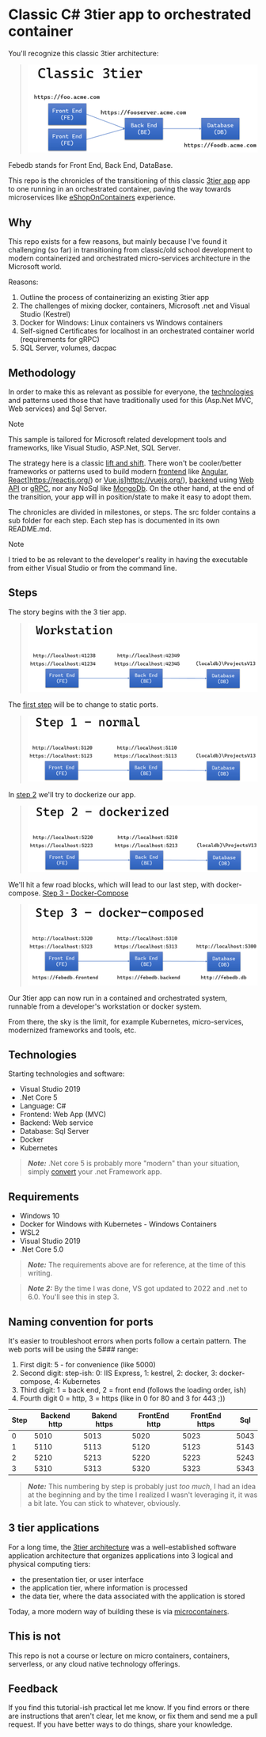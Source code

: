 # Classic C# 3tier app to orchestrated container

You'll recognize this classic 3tier architecture:
>![Classic 3tier](media/febedb/Slide2.PNG)

Febedb stands for Front End, Back End, DataBase.

This repo is the chronicles of the transitioning of this classic [3tier app](https://docs.microsoft.com/en-us/dotnet/architecture/modern-web-apps-azure/common-web-application-architectures#traditional-n-layer-architecture-applications) app to one running in an orchestrated container, paving the way towards microservices like [eShopOnContainers](https://github.com/dotnet-architecture/eShopOnContainers) experience.

## Why

This repo exists for a few reasons, but mainly because I've found it challenging (so far) in transitioning from classic/old school development to modern containerized and orchestrated micro-services architecture in the Microsoft world.

Reasons:

1. Outline the process of containerizing an existing 3tier app
1. The challenges of mixing docker, containers, Microsoft .net and Visual Studio (Kestrel)
1. Docker for Windows: Linux containers vs Windows containers
1. Self-signed Certificates for localhost in an orchestrated container world (requirements for gRPC)
1. SQL Server, volumes, dacpac

## Methodology

In order to make this as relevant as possible for everyone, the [technologies](#technologies) and patterns used those that have traditionally used for this (Asp.Net MVC, Web services) and Sql Server.

>[!NOTE]
> This sample is tailored for Microsoft related development tools and frameworks, like Visual Studio, ASP.Net, SQL Server.

The strategy here is a classic [lift and shift](https://docs.microsoft.com/en-us/virtualization/windowscontainers/quick-start/lift-shift-to-containers).  There won't be cooler/better frameworks or patterns used to build modern [frontend](https://docs.microsoft.com/en-us/dotnet/architecture/modern-web-apps-azure/common-client-side-web-technologies) like [Angular](https://angular.io/), [React]()]https://reactjs.org/) or [Vue.js]()]https://vuejs.org/), [backend]() using [Web API](https://docs.microsoft.com/en-us/dotnet/architecture/microservices/microservice-ddd-cqrs-patterns/microservice-application-layer-implementation-web-api) or [gRPC](https://docs.microsoft.com/en-us/dotnet/architecture/cloud-native/grpc), nor any NoSql like [MongoDb](https://www.mongodb.com/).  On the other hand, at the end of the transition, your app will in position/state to make it easy to adopt them.

The chronicles are divided in milestones, or steps.  The src folder contains a sub folder for each step.  Each step has is documented in its own README.md.  

>[!NOTE]
> I tried to be as relevant to the developer's reality in having the executable from either Visual Studio or from the command line.

## Steps

The story begins with the 3 tier app.
>![Original](media/febedb/Slide3.PNG)

The [first step](./src/step1.normal/README.md) will be to change to static ports.
>![step 1](media/febedb/Slide4.PNG)

In [step 2](./src/step2.normal/README.md) we'll try to dockerize our app.
>![step 2](media/febedb/Slide5.PNG)

We'll hit a few road blocks, which will lead to our last step, with docker-compose. [Step 3 - Docker-Compose](./src/step3b.dockercompose/README.md)
>![step 3](media/febedb/Slide6.PNG)

Our 3tier app can now run in a contained and orchestrated system, runnable from a developer's workstation or docker system.

From there, the sky is the limit, for example Kubernetes, micro-services, modernized frameworks and tools, etc.

## Technologies

Starting technologies and software:

- Visual Studio 2019
- .Net Core 5
- Language: C#
- Frontend: Web App (MVC)
- Backend: Web service
- Database: Sql Server
- Docker
- Kubernetes

> **_Note:_** .Net core 5 is probably more "modern" than your situation, simply [convert](https://github.com/dotnet/try-convert) your .net Framework app.

## Requirements

- Windows 10
- Docker for Windows with Kubernetes - Windows Containers
- WSL2
- Visual Studio 2019
- .Net Core 5.0

> **_Note:_** The requirements above are for reference, at the time of this writing.

> **_Note 2:_** By the time I was done, VS got updated to 2022 and .net to 6.0.  You'll see this in step 3.

## Naming convention for ports

It's easier to troubleshoot errors when ports follow a certain pattern.  The web ports will be using the 5### range:

1. First digit: 5 - for convenience (like 5000)
1. Second digit: step-ish: 0: IIS Express, 1: kestrel, 2: docker, 3: docker-compose, 4: Kubernetes
1. Third digit: 1 = back end, 2 = front end (follows the loading order, ish)
1. Fourth digit 0 = http, 3 = https (like in 0 for 80 and 3 for 443 ;))

| Step | Backend http | Bakend https | FrontEnd http | FrontEnd https | Sql  |
|------|--------------|--------------|---------------|---------------|---------------|
| 0    | 5010         | 5013         | 5020          | 5023           | 5043 |
| 1    | 5110         | 5113         | 5120          | 5123           | 5143 |
| 2    | 5210         | 5213         | 5220          | 5223           | 5243 |
| 3    | 5310         | 5313         | 5320          | 5323           | 5343 |

> __*Note:*__ This numbering by step is probably just _too much_, I had an idea at the beginning and by the time I realized I wasn't leveraging it, it was a bit late.  You can stick to whatever, obviously.

## 3 tier applications

For a long time, the [3tier architecture](https://docs.microsoft.com/en-us/dotnet/architecture/modern-web-apps-azure/common-web-application-architectures#traditional-n-layer-architecture-applications) was a well-established software application architecture that organizes applications into 3 logical and physical computing tiers:

- the presentation tier, or user interface
- the application tier, where information is processed
- the data tier, where the data associated with the application is stored

Today, a more modern way of building these is via [microcontainers](https://docs.microsoft.com/en-us/dotnet/architecture/microservices/).

## This is not

This repo is not a course or lecture on micro containers, containers, serverless, or any cloud native technology offerings.

## Feedback

If you find this tutorial-ish practical let me know.  If you find errors or there are instructions that aren't clear, let me know, or fix them and send me a pull request.  If you have better ways to do things, share your knowledge.
